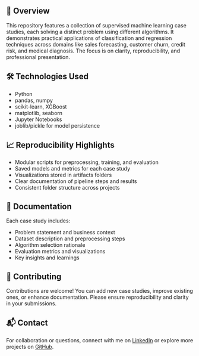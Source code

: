 ## 🧠 Overview  
This repository features a collection of supervised machine learning case studies, each solving a distinct problem using different algorithms. It demonstrates practical applications of classification and regression techniques across domains like sales forecasting, customer churn, credit risk, and medical diagnosis. The focus is on clarity, reproducibility, and professional presentation.

## 🛠️ Technologies Used  
- Python  
- pandas, numpy  
- scikit-learn, XGBoost  
- matplotlib, seaborn  
- Jupyter Notebooks  
- joblib/pickle for model persistence  

## 📈 Reproducibility Highlights  
- Modular scripts for preprocessing, training, and evaluation  
- Saved models and metrics for each case study  
- Visualizations stored in artifacts folders  
- Clear documentation of pipeline steps and results  
- Consistent folder structure across projects  

## 📄 Documentation  
Each case study includes:  
- Problem statement and business context  
- Dataset description and preprocessing steps  
- Algorithm selection rationale  
- Evaluation metrics and visualizations  
- Key insights and learnings  

## 🤝 Contributing  
Contributions are welcome! You can add new case studies, improve existing ones, or enhance documentation. Please ensure reproducibility and clarity in your submissions.

## 📬 Contact  
For collaboration or questions, connect with me on [LinkedIn](https://www.linkedin.com/in/sakshi-kedari/) or explore more projects on [GitHub](https://github.com/).
